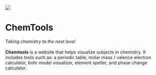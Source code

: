 <img src="https://sweepkey.net/res/chemtools.png"></img>
# ChemTools
<i>Taking chemistry to the next level</i>
<br><br>
<b>Chemtools</b> is a website that helps visualize subjects in chemistry. It includes tools such as: a periodic table, molar mass / valence electron calculator, bohr model visualizer, element speller, and phase change calculator.
				
